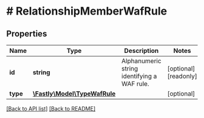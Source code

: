 # # RelationshipMemberWafRule

## Properties

Name | Type | Description | Notes
------------ | ------------- | ------------- | -------------
**id** | **string** | Alphanumeric string identifying a WAF rule. | [optional] [readonly]
**type** | [**\Fastly\Model\TypeWafRule**](TypeWafRule.md) |  | [optional]

[[Back to API list]](../../README.md#endpoints) [[Back to README]](../../README.md)
